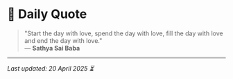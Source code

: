 # 📜 Daily Quote

> "Start the day with love, spend the day with love, fill the day with love and end the day with love."  
> — **Sathya Sai Baba**

---

_Last updated: 20 April 2025 ⏳_
